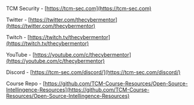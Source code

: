 
TCM Security - [https://tcm-sec.com](https://tcm-sec.com)

Twitter - [https://twitter.com/thecybermentor](https://twitter.com/thecybermentor)

Twitch - [https://twitch.tv/thecybermentor](https://twitch.tv/thecybermentor)

YouTube - [https://youtube.com/c/thecybermentor](https://youtube.com/c/thecybermentor)

Discord - [https://tcm-sec.com/discord/](https://tcm-sec.com/discord/)

Course Repo - [https://github.com/TCM-Course-Resources/Open-Source-Intellingence-Resources](https://github.com/TCM-Course-Resources/Open-Source-Intellingence-Resources)


